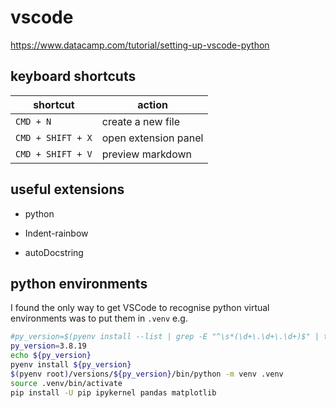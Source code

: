 # vscode

https://www.datacamp.com/tutorial/setting-up-vscode-python

## keyboard shortcuts

shortcut | action
-------- | ------ 
`CMD + N` | create a new file  
`CMD + SHIFT + X` | open extension panel
`CMD + SHIFT + V` | preview markdown

## useful extensions

* python

* Indent-rainbow

* autoDocstring


## python environments

I found the only way to get VSCode to recognise python virtual environments was to put them in `.venv` e.g.

```sh
#py_version=$(pyenv install --list | grep -E "^\s*(\d+\.\d+\.\d+)$" | tail -1)
py_version=3.8.19
echo ${py_version}
pyenv install ${py_version}
$(pyenv root)/versions/${py_version}/bin/python -m venv .venv
source .venv/bin/activate
pip install -U pip ipykernel pandas matplotlib
```


